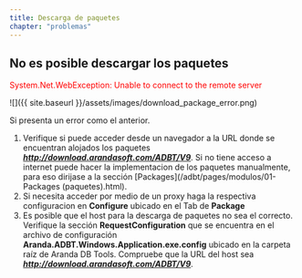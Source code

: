 ```yaml
---
title: Descarga de paquetes
chapter: "problemas"
---
```


## No es posible descargar los paquetes
<span style="color: red;">
System.Net.WebException: Unable to connect to the remote server
</span>

![]({{ site.baseurl }}/assets/images/download_package_error.png)

Si presenta un error como el anterior.
1. Verifique si puede acceder desde un navegador a la URL donde se encuentran alojados los paquetes ***http://download.arandasoft.com/ADBT/V9***. Si no tiene acceso a internet puede hacer la implementacion de los paquetes manualmente, para eso dirijase a la sección [Packages](/adbt/pages/modulos/01-Packages (paquetes).html).
1. Si necesita acceder por medio de un proxy haga la respectiva configuracion en **Configure** ubicado en el Tab de **Package**
1. Es posible que el host para la descarga de paquetes no sea el correcto. Verifique la sección **RequestConfiguration** que se encuentra en el archivo de configuración **Aranda.ADBT.Windows.Application.exe.config** ubicado en la carpeta raíz de Aranda DB Tools. Compruebe que la URL del host sea ***http://download.arandasoft.com/ADBT/V9***. 




